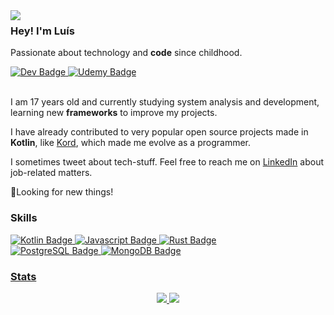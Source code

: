 <img align="left" src="https://orhun.dev/img/crow.png">
<h3>Hey! I'm Luís</h3>
<p>Passionate about technology and <b>code</b> since childhood.</p>
<div id="badges">
  <a href="https://dev.to/oluis">
    <img src="https://img.shields.io/badge/dev.to-0A0A0A?style=for-the-badge&logo=devdotto&logoColor=white" alt="Dev Badge"/>
  </a>
  <a href="https://www.udemy.com/user/luis-fernando-borges-lima/">
    <img src="https://img.shields.io/badge/Udemy-EC5252?style=for-the-badge&logo=Udemy&logoColor=white" alt="Udemy Badge"/>
  </a>
</div>
<br>

<p>I am 17 years old and currently studying system analysis and development, learning new <b>frameworks</b> to improve my projects.</p>
<p>I have already contributed to very popular open source projects made in <b>Kotlin</b>, like <a href="https://github.com/kordlib/kord">Kord</a>, which made me evolve as a programmer.</p>
<p>I sometimes tweet about tech-stuff. Feel free to reach me on <a href="https://www.linkedin.com/in/oluiss/">LinkedIn</a> about job-related matters.</p>
<p>🌟Looking for new things!</p>
<h3>Skills</h3>
<div id="skills">
  <a href="Kotlin">
    <img src="https://img.shields.io/badge/Kotlin-0095D5?&style=for-the-badge&logo=kotlin&logoColor=white" alt="Kotlin Badge"/>
  <a href="Javascript">
    <img src="https://img.shields.io/badge/JavaScript-323330?style=for-the-badge&logo=javascript&logoColor=F7DF1E" alt="Javascript Badge"/>
  <a href="Rust">
    <img src="https://img.shields.io/badge/Rust-000000?style=for-the-badge&logo=rust&logoColor=white" alt="Rust Badge"/>
</div>

<div id="skills">
  <a href="PostgreSQL">
    <img src="https://img.shields.io/badge/PostgreSQL-316192?style=for-the-badge&logo=postgresql&logoColor=white" alt="PostgreSQL Badge"/>
  <a href="MongoDB">
    <img src="https://img.shields.io/badge/MongoDB-4EA94B?style=for-the-badge&logo=mongodb&logoColor=white" alt="MongoDB Badge"/>
</div>

<h3>Stats</h3>
<div id="stats" align="center">
  <img src="https://github-readme-stats.vercel.app/api?username=oluiss&show_icons=true&theme=dark#gh-dark-mode-only"/>
  <img src="https://github-readme-stats.vercel.app/api/top-langs/?username=oluiss&layout=compact&theme=dark#gh-dark-mode-only"/>
</div>

